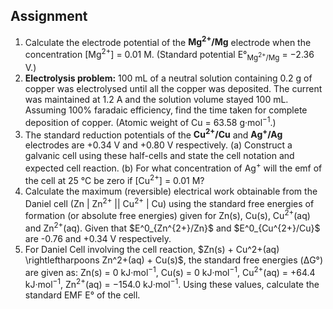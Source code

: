 ## Assignment


<ol>
  <li>
    Calculate the electrode potential of the <strong>Mg<sup>2+</sup>/Mg</strong> electrode when the concentration [Mg<sup>2+</sup>] = 0.01 M. (Standard potential E°<sub>Mg<sup>2+</sup>/Mg</sub> = −2.36 V.)
  </li>

  <li>
    <strong>Electrolysis problem:</strong> 100 mL of a neutral solution containing 0.2 g of copper was electrolysed until all the copper was deposited. The current was maintained at 1.2 A and the solution volume stayed 100 mL. Assuming 100% faradaic efficiency, find the time taken for complete deposition of copper. (Atomic weight of Cu = 63.58 g·mol<sup>−1</sup>.)
  </li>

  <li>
    The standard reduction potentials of the <strong>Cu<sup>2+</sup>/Cu</strong> and <strong>Ag<sup>+</sup>/Ag</strong> electrodes are +0.34 V and +0.80 V respectively. (a) Construct a galvanic cell using these half-cells and state the cell notation and expected cell reaction. (b) For what concentration of Ag<sup>+</sup> will the emf of the cell at 25 °C be zero if [Cu<sup>2+</sup>] = 0.01 M?
  </li>

  <li>
    Calculate the maximum (reversible) electrical work obtainable from the Daniel cell (Zn | Zn<sup>2+</sup> || Cu<sup>2+</sup> | Cu) using the standard free energies of formation (or absolute free energies) given for Zn(s), Cu(s), Cu<sup>2+</sup>(aq) and Zn<sup>2+</sup>(aq). Given that $E^0_{Zn^{2+}/Zn}$ and $E^0_{Cu^{2+}/Cu}$ are -0.76 and +0.34 V respectively.
  </li>

  <li> For Daniel Cell involving the cell reaction, $Zn(s) + Cu^2+(aq) \rightleftharpoons  Zn^2+(aq) + Cu(s)$, the standard free energies (ΔG°) are given as: Zn(s) = 0 kJ·mol<sup>−1</sup>, Cu(s) = 0 kJ·mol<sup>−1</sup>, Cu<sup>2+</sup>(aq) = +64.4 kJ·mol<sup>−1</sup>, Zn<sup>2+</sup>(aq) = −154.0 kJ·mol<sup>−1</sup>. Using these values, calculate the standard EMF E° of the cell.
  </li>
</ol>


